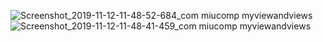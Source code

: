 ![Screenshot_2019-11-12-11-48-52-684_com miucomp myviewandviews](https://user-images.githubusercontent.com/24388499/69528763-77115f80-0fa1-11ea-994e-ddd46dca7a45.png)
![Screenshot_2019-11-12-11-48-41-459_com miucomp myviewandviews](https://user-images.githubusercontent.com/24388499/69528765-77115f80-0fa1-11ea-9a65-5a615be141da.png)
